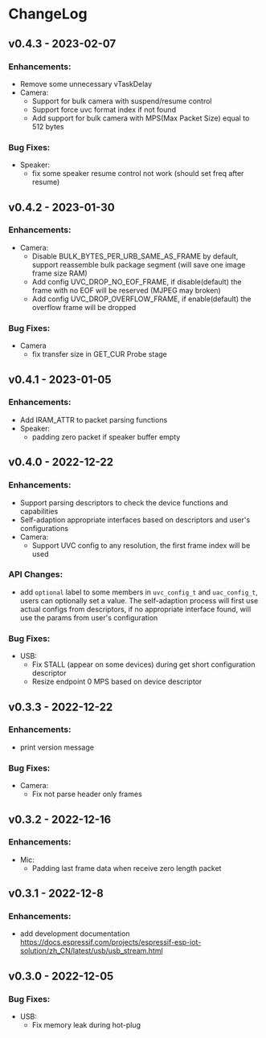 # ChangeLog

## v0.4.3 - 2023-02-07

### Enhancements:

* Remove some unnecessary vTaskDelay
* Camera:
  * Support for bulk camera with suspend/resume control
  * Support force uvc format index if not found
  * Add support for bulk camera with MPS(Max Packet Size) equal to 512 bytes

### Bug Fixes:

* Speaker: 
  * fix some speaker resume control not work (should set freq after resume)

## v0.4.2 - 2023-01-30

### Enhancements:

* Camera:
  * Disable BULK_BYTES_PER_URB_SAME_AS_FRAME by default, support reassemble bulk package segment (will save one image frame size RAM)
  * Add config UVC_DROP_NO_EOF_FRAME, if disable(default) the frame with no EOF will be reserved (MJPEG may broken)
  * Add config UVC_DROP_OVERFLOW_FRAME, if enable(default) the overflow frame will be dropped

### Bug Fixes:

* Camera
  * fix transfer size in GET_CUR Probe stage


## v0.4.1 - 2023-01-05

### Enhancements:

* Add IRAM_ATTR to packet parsing functions
* Speaker:
  * padding zero packet if speaker buffer empty


## v0.4.0 - 2022-12-22

### Enhancements:

* Support parsing descriptors to check the device functions and capabilities
* Self-adaption appropriate interfaces based on descriptors and user's configurations
* Camera:
  * Support UVC config to any resolution, the first frame index will be used

### API Changes:

* add `optional` label to some members in `uvc_config_t` and `uac_config_t`, users can optionally set a value. The self-adaption process will first use actual configs from descriptors, if no appropriate interface found, will use the params from user's configuration

### Bug Fixes:

* USB:
  * Fix STALL (appear on some devices) during get short configuration descriptor
  * Resize endpoint 0 MPS based on device descriptor

## v0.3.3 - 2022-12-22

### Enhancements:

* print version message

### Bug Fixes:

* Camera:
  * Fix not parse header only frames

## v0.3.2 - 2022-12-16

### Enhancements:

* Mic:
  * Padding last frame data when receive zero length packet

## v0.3.1 - 2022-12-8

### Enhancements:

* add development documentation https://docs.espressif.com/projects/espressif-esp-iot-solution/zh_CN/latest/usb/usb_stream.html

## v0.3.0 - 2022-12-05

### Bug Fixes:

* USB:
  * Fix memory leak during hot-plug

